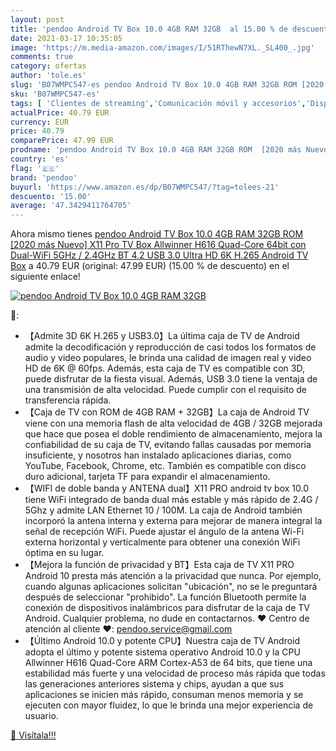 ```yaml
---
layout: post
title: 'pendoo Android TV Box 10.0 4GB RAM 32GB  al 15.00 % de descuento'
date: 2021-03-17 10:35:05
image: 'https://m.media-amazon.com/images/I/51RThewN7XL._SL400_.jpg'
comments: true
category: ofertas
author: 'tole.es'
slug: 'B07WMPC547-es pendoo Android TV Box 10.0 4GB RAM 32GB ROM [2020 más...'
sku: 'B07WMPC547-es'
tags: [ 'Clientes de streaming','Comunicación móvil y accesorios','Dispositivos para el streaming','Electrónica','Equipos de audio y Hi-Fi','Informática','Móviles','Móviles y smartphones libres','Tablets','android','pendoo', ]
actualPrice: 40.79 EUR
currency: EUR
price: 40.79
comparePrice: 47.99 EUR
prodname: 'pendoo Android TV Box 10.0 4GB RAM 32GB ROM  [2020 más Nuevo] X11 Pro TV Box Allwinner H616 Quad-Core 64bit con Dual-WiFi 5GHz / 2.4GHz BT 4.2  USB 3.0 Ultra HD 6K H.265 Android TV Box'
country: 'es'
flag: '🇪🇸'
brand: 'pendoo'
buyurl: 'https://www.amazon.es/dp/B07WMPC547/?tag=tolees-21'
descuento: '15.00'
average: '47.3429411764705'
---
```


Ahora mismo tienes [pendoo Android TV Box 10.0 4GB RAM 32GB ROM  [2020 más Nuevo] X11 Pro TV Box Allwinner H616 Quad-Core 64bit con Dual-WiFi 5GHz / 2.4GHz BT 4.2  USB 3.0 Ultra HD 6K H.265 Android TV Box](https://www.amazon.es/dp/B07WMPC547/?tag=tolees-21) a 40.79 EUR (original: 47.99 EUR) (15.00 %  de descuento) en el siguiente enlace!

[![pendoo Android TV Box 10.0 4GB RAM 32GB ](https://m.media-amazon.com/images/I/51RThewN7XL._SL400_.jpg)](https://www.amazon.es/dp/B07WMPC547/?tag=tolees-21)

🔎:

- 【Admite 3D 6K H.265 y USB3.0】La última caja de TV de Android admite la decodificación y reproducción de casi todos los formatos de audio y video populares, le brinda una calidad de imagen real y video HD de 6K @ 60fps. Además, esta caja de TV es compatible con 3D, puede disfrutar de la fiesta visual. Además, USB 3.0 tiene la ventaja de una transmisión de alta velocidad. Puede cumplir con el requisito de transferencia rápida.
- 【Caja de TV con ROM de 4GB RAM + 32GB】La caja de Android TV viene con una memoria flash de alta velocidad de 4GB / 32GB mejorada que hace que posea el doble rendimiento de almacenamiento, mejora la confiabilidad de su caja de TV, evitando fallas causadas por memoria insuficiente, y nosotros han instalado aplicaciones diarias, como YouTube, Facebook, Chrome, etc. También es compatible con disco duro adicional, tarjeta TF para expandir el almacenamiento.
- 【WIFI de doble banda y ANTENA dual】X11 PRO android tv box 10.0 tiene WiFi integrado de banda dual más estable y más rápido de 2.4G / 5Ghz y admite LAN Ethernet 10 / 100M. La caja de Android también incorporó la antena interna y externa para mejorar de manera integral la señal de recepción WiFi. Puede ajustar el ángulo de la antena Wi-Fi externa horizontal y verticalmente para obtener una conexión WiFi óptima en su lugar.
- 【Mejora la función de privacidad y BT】Esta caja de TV X11 PRO Android 10 presta más atención a la privacidad que nunca. Por ejemplo, cuando algunas aplicaciones solicitan "ubicación", no se le preguntará después de seleccionar "prohibido". La función Bluetooth permite la conexión de dispositivos inalámbricos para disfrutar de la caja de TV Android. Cualquier problema, no dude en contactarnos. ♥ Centro de atención al cliente ♥: pendoo.service@gmail.com
- 【Último Android 10.0 y potente CPU】Nuestra caja de TV Android adopta el último y potente sistema operativo Android 10.0 y la CPU Allwinner H616 Quad-Core ARM Cortex-A53 de 64 bits, que tiene una estabilidad más fuerte y una velocidad de proceso más rápida que todas las generaciones anteriores sistema y chips, ayudan a que sus aplicaciones se inicien más rápido, consuman menos memoria y se ejecuten con mayor fluidez, lo que le brinda una mejor experiencia de usuario.

[🛒 Visítala!!!](https://www.amazon.es/dp/B07WMPC547/?tag=tolees-21)
